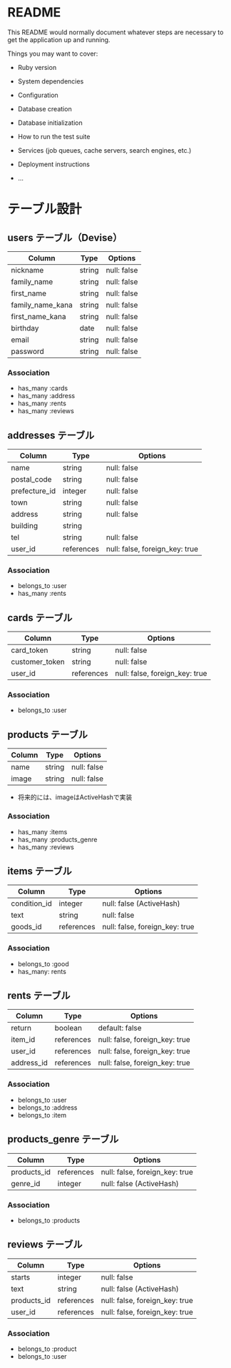 # README

This README would normally document whatever steps are necessary to get the
application up and running.

Things you may want to cover:

* Ruby version

* System dependencies

* Configuration

* Database creation

* Database initialization

* How to run the test suite

* Services (job queues, cache servers, search engines, etc.)

* Deployment instructions

* ...



# テーブル設計

## users テーブル（Devise）

| Column            | Type   | Options     |
| ----------------- | ------ | ----------- |
| nickname          | string | null: false |
| family_name       | string | null: false |
| first_name        | string | null: false |
| family_name_kana  | string | null: false |
| first_name_kana   | string | null: false |
| birthday          | date   | null: false |
| email             | string | null: false |
| password          | string | null: false |

### Association

- has_many :cards
- has_many :address
- has_many :rents
- has_many :reviews

## addresses テーブル

| Column        | Type        | Options                        |
| ------------- | ----------- | ------------------------------ |
| name          | string      | null: false                    |
| postal_code   | string      | null: false                    |
| prefecture_id | integer     | null: false                    |
| town          | string      | null: false                    |
| address       | string      | null: false                    |
| building      | string      |                                |
| tel           | string      | null: false                    |
| user_id       | references  | null: false, foreign_key: true |

### Association

- belongs_to :user
- has_many :rents

## cards テーブル

| Column          | Type        | Options                        |
| --------------- | ----------- | ------------------------------ |
| card_token      | string      | null: false                    |
| customer_token  | string      | null: false                    |
| user_id         | references  | null: false, foreign_key: true |

### Association

- belongs_to :user

## products テーブル

| Column  | Type    | Options     |
| ------- | ------- | ----------- |
| name    | string  | null: false |
| image   | string  | null: false |
* 将来的には、imageはActiveHashで実装

### Association

- has_many :items
- has_many :products_genre
- has_many :reviews

## items テーブル

| Column        | Type        | Options                        |
| ------------- | ----------- | ------------------------------ |
| condition_id  | integer     | null: false (ActiveHash)       |
| text          | string      | null: false                    |
| goods_id      | references  | null: false, foreign_key: true |

### Association

- belongs_to :good
- has_many: rents

## rents テーブル

| Column      | Type        | Options                        |
| ----------- | ----------- | ------------------------------ |
| return      | boolean     | default: false                 |
| item_id     | references  | null: false, foreign_key: true |
| user_id     | references  | null: false, foreign_key: true |
| address_id  | references  | null: false, foreign_key: true |

### Association

- belongs_to :user
- belongs_to :address
- belongs_to :item

## products_genre テーブル

| Column      | Type        | Options                        |
| ----------- | ----------- | ------------------------------ |
| products_id | references  | null: false, foreign_key: true |
| genre_id    | integer     | null: false (ActiveHash)       |

### Association

- belongs_to :products

## reviews テーブル

| Column      | Type        | Options                        |
| ----------- | ----------- | ------------------------------ |
| starts      | integer     | null: false                    |
| text        | string      | null: false (ActiveHash)       |
| products_id | references  | null: false, foreign_key: true |
| user_id     | references  | null: false, foreign_key: true |

### Association

- belongs_to :product
- belongs_to :user

